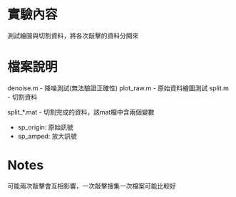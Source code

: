# 實驗內容
測試繪圖與切割資料，將各次敲擊的資料分開來

# 檔案說明
denoise.m - 降噪測試(無法驗證正確性)
plot\_raw.m - 原始資料繪圖測試
split.m - 切割資料

split\_\*.mat - 切割完成的資料，該mat檔中含兩個變數
- sp\_origin: 原始訊號
- sp\_amped: 放大訊號

# Notes
可能兩次敲擊會互相影響，一次敲擊搜集一次檔案可能比較好
